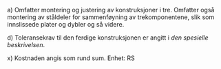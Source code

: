 a) Omfatter montering og justering av konstruksjoner i tre. Omfatter også montering av ståldeler for sammenføyning av trekomponentene, slik som innslissede plater og dybler og så videre.

d) Toleransekrav til den ferdige konstruksjonen er angitt i *den spesielle beskrivelsen*.

x) Kostnaden angis som rund sum. Enhet: RS

